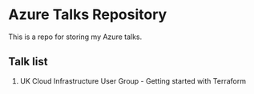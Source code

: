 # Azure Talks Repository

This is a repo for storing my Azure talks.

## Talk list

1. UK Cloud Infrastructure User Group - Getting started with Terraform
